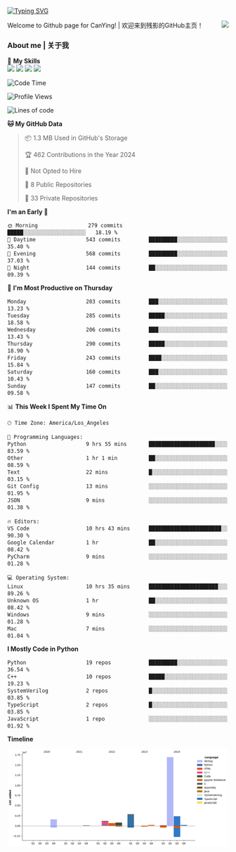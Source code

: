 [![Typing SVG](https://readme-typing-svg.herokuapp.com?size=25&duration=3500&color=00FFFF&vCenter=true&width=250&height=40&lines=Hi+Welcome+%F0%9F%91%8B%F0%9F%8F%BB;I'm+CanYing|残影)](https://git.io/typing-svg)

<a href="#">
  <img align="right" src="https://github-readme-stats.vercel.app/api?username=CanYing0913&count_private=true&rank_icon=github&show_icons=true&bg_color=15,f2f7fd,E0EAFC&" />
</a>

Welcome to Github page for CanYing! | 欢迎来到残影的GitHub主页！

### About me | 关于我

🌟 **My Skills**  
![](https://img.shields.io/badge/-C-A8B9CC?style=flat-square&logo=C&logoColor=fff)
![](https://img.shields.io/badge/-C++-00599C?style=flat-square&logo=Cpp&logoColor=fff)
![](https://img.shields.io/badge/-Python-3776AB?style=flat-square&logo=Python&logoColor=fff)
![](https://img.shields.io/badge/-Linux-000000?style=flat-square&logo=Linux&logoColor=fff)

<!--START_SECTION:waka-->
![Code Time](http://img.shields.io/badge/Code%20Time-1%2C297%20hrs%2032%20mins-blue)

![Profile Views](http://img.shields.io/badge/Profile%20Views-0-blue)

![Lines of code](https://img.shields.io/badge/From%20Hello%20World%20I%27ve%20Written-26.8%20million%20lines%20of%20code-blue)

**🐱 My GitHub Data** 

> 📦 1.3 MB Used in GitHub's Storage 
 > 
> 🏆 462 Contributions in the Year 2024
 > 
> 🚫 Not Opted to Hire
 > 
> 📜 8 Public Repositories 
 > 
> 🔑 33 Private Repositories 
 > 
**I'm an Early 🐤** 

```text
🌞 Morning                279 commits         █████░░░░░░░░░░░░░░░░░░░░   18.19 % 
🌆 Daytime                543 commits         █████████░░░░░░░░░░░░░░░░   35.40 % 
🌃 Evening                568 commits         █████████░░░░░░░░░░░░░░░░   37.03 % 
🌙 Night                  144 commits         ██░░░░░░░░░░░░░░░░░░░░░░░   09.39 % 
```
📅 **I'm Most Productive on Thursday** 

```text
Monday                   203 commits         ███░░░░░░░░░░░░░░░░░░░░░░   13.23 % 
Tuesday                  285 commits         █████░░░░░░░░░░░░░░░░░░░░   18.58 % 
Wednesday                206 commits         ███░░░░░░░░░░░░░░░░░░░░░░   13.43 % 
Thursday                 290 commits         █████░░░░░░░░░░░░░░░░░░░░   18.90 % 
Friday                   243 commits         ████░░░░░░░░░░░░░░░░░░░░░   15.84 % 
Saturday                 160 commits         ███░░░░░░░░░░░░░░░░░░░░░░   10.43 % 
Sunday                   147 commits         ██░░░░░░░░░░░░░░░░░░░░░░░   09.58 % 
```


📊 **This Week I Spent My Time On** 

```text
🕑︎ Time Zone: America/Los_Angeles

💬 Programming Languages: 
Python                   9 hrs 55 mins       █████████████████████░░░░   83.59 % 
Other                    1 hr 1 min          ██░░░░░░░░░░░░░░░░░░░░░░░   08.59 % 
Text                     22 mins             █░░░░░░░░░░░░░░░░░░░░░░░░   03.15 % 
Git Config               13 mins             ░░░░░░░░░░░░░░░░░░░░░░░░░   01.95 % 
JSON                     9 mins              ░░░░░░░░░░░░░░░░░░░░░░░░░   01.38 % 

🔥 Editors: 
VS Code                  10 hrs 43 mins      ███████████████████████░░   90.30 % 
Google Calendar          1 hr                ██░░░░░░░░░░░░░░░░░░░░░░░   08.42 % 
PyCharm                  9 mins              ░░░░░░░░░░░░░░░░░░░░░░░░░   01.28 % 

💻 Operating System: 
Linux                    10 hrs 35 mins      ██████████████████████░░░   89.26 % 
Unknown OS               1 hr                ██░░░░░░░░░░░░░░░░░░░░░░░   08.42 % 
Windows                  9 mins              ░░░░░░░░░░░░░░░░░░░░░░░░░   01.28 % 
Mac                      7 mins              ░░░░░░░░░░░░░░░░░░░░░░░░░   01.04 % 
```

**I Mostly Code in Python** 

```text
Python                   19 repos            █████████░░░░░░░░░░░░░░░░   36.54 % 
C++                      10 repos            █████░░░░░░░░░░░░░░░░░░░░   19.23 % 
SystemVerilog            2 repos             █░░░░░░░░░░░░░░░░░░░░░░░░   03.85 % 
TypeScript               2 repos             █░░░░░░░░░░░░░░░░░░░░░░░░   03.85 % 
JavaScript               1 repo              ░░░░░░░░░░░░░░░░░░░░░░░░░   01.92 % 
```



**Timeline**

![Lines of Code chart](https://raw.githubusercontent.com/CanYing0913/CanYing0913/master/assets/bar_graph.png)


<!--END_SECTION:waka-->
